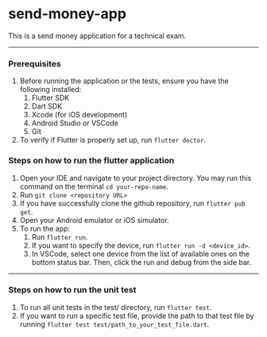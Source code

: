 # send-money-app

This is a send money application for a technical exam.

---

### Prerequisites

1. Before running the application or the tests, ensure you have the following installed:
   1. Flutter SDK
   2. Dart SDK
   3. Xcode (for iOS development)
   4. Android Studio or VSCode
   5. Git
2. To verify if Flutter is properly set up, run `flutter doctor`.

### Steps on how to run the flutter application

1. Open your IDE and navigate to your project directory. You may run this command on the terminal `cd your-repo-name`.
2. Run `git clone <repository URL>`
3. If you have successfully clone the github repository, run `flutter pub get`.
4. Open your Android emulator or iOS simulator.
5. To run the app:
   1. Run `flutter run`.
   2. If you want to specify the device, run `flutter run -d <device_id>`.
   3. In VSCode, select one device from the list of available ones on the bottom status bar. Then, click the run and debug from the side bar.

---

### Steps on how to run the unit test

1. To run all unit tests in the test/ directory, run `flutter test`.
2. If you want to run a specific test file, provide the path to that test file by running `flutter test test/path_to_your_test_file.dart`.
